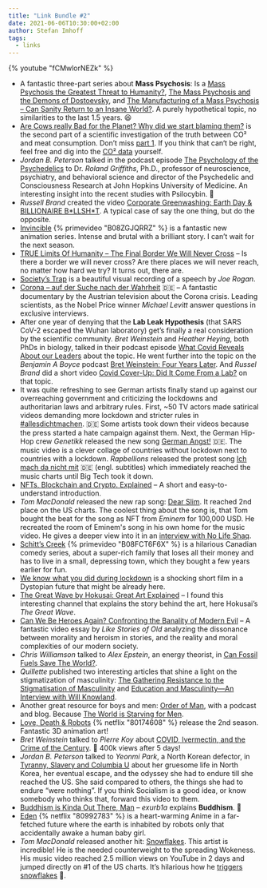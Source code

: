 ```yaml
---
title: "Link Bundle #2"
date: 2021-06-06T10:30:00+02:00
author: Stefan Imhoff
tags:
  - links
---
```


{% youtube "fCMwlorNEZk" %}

- A fantastic three-part series about **Mass Psychosis**: Is a [Mass Psychosis the Greatest Threat to Humanity?](https://youtu.be/ojPcF-oLABE), [The Mass Psychosis and the Demons of Dostoevsky](https://youtu.be/QFie-UCFV_s), and [The Manufacturing of a Mass Psychosis – Can Sanity Return to an Insane World?](https://youtu.be/fdzW-S8MwbI). A purely hypothetical topic, no similarities to the last 1.5 years. 😆
- [Are Cows really Bad for the Planet? Why did we start blaming them?](https://youtu.be/SdrhpThqlCo) is the second part of a scientific investigation of the truth between CO² and meat consumption. Don’t miss [part 1](https://youtu.be/sGG-A80Tl5g). If you think that can‘t be right, feel free and dig into the [CO² data](https://ourworldindata.org/emissions-by-sector) yourself.
- _Jordan B. Peterson_ talked in the podcast episode [The Psychology of the Psychedelics](https://youtu.be/NGIP-3Q-p_s) to Dr. _Roland Griffiths_, Ph.D., professor of neuroscience, psychiatry, and behavioral science and director of the Psychedelic and Consciousness Research at John Hopkins University of Medicine. An interesting insight into the recent studies with Psilocybin. 🍄
- _Russell Brand_ created the video [Corporate Greenwashing: Earth Day & BILLIONAIRE B\*LLSH\*T](https://youtu.be/PNLBlU80kKU). A typical case of say the one thing, but do the opposite.
- [Invincible](https://www.themoviedb.org/tv/95557-invincible) {% primevideo "B08ZGJQRRZ" %} is a fantastic new animation series. Intense and brutal with a brilliant story. I can’t wait for the next season.
- [TRUE Limits Of Humanity – The Final Border We Will Never Cross](https://youtu.be/uzkD5SeuwzM) – Is there a border we will never cross? Are there places we will never reach, no matter how hard we try? It turns out, there are.
- [Society’s Trap](https://youtu.be/a0jNLEEDsDw) is a beautiful visual recording of a speech by _Joe Rogan_.
- [Corona – auf der Suche nach der Wahrheit](https://www.servustv.com/videos/aa-27juub3a91w11/) 🇩🇪 – A fantastic documentary by the Austrian television about the Corona crisis. Leading scientists, as the Nobel Price winner _Michael Levitt_ answer questions in exclusive interviews.
- After one year of denying that the **Lab Leak Hypothesis** (that SARS CoV-2 escaped the Wuhan laboratory) get’s finally a real consideration by the scientific community. _Bret Weinstein_ and _Heather Heying_, both PhDs in biology, talked in their podcast episode [What Covid Reveals About our Leaders](https://youtu.be/vxTODvTNHlw) about the topic. He went further into the topic on the _Benjamin A Boyce_ podcast [Bret Weinstein: Four Years Later](https://youtu.be/4fKPC5y0ZQM). And _Russel Brand_ did a short video [Covid Cover-Up: Did It Come From a Lab?](https://youtu.be/2LgGPygFHh4) on that topic.
- It was quite refreshing to see German artists finally stand up against our overreaching government and criticizing the lockdowns and authoritarian laws and arbitrary rules. First, ~50 TV actors made satirical videos demanding more lockdown and stricter rules in [\#allesdichtmachen](https://allesdichtmachen.de/). 🇩🇪 Some artists took down their videos because the press started a hate campaign against them. Next, the German Hip-Hop crew _Genetikk_ released the new song [German Angst!](https://youtu.be/3RJnQBWd6ME) 🇩🇪. The music video is a clever collage of countries without lockdown next to countries with a lockdown. _Rapbellions_ released the protest song [Ich mach da nicht mit](https://odysee.com/@rapbellionsgermany:5/ICH-MACH-DA-NICHT-MIT-1080P-HD:9) 🇩🇪 (engl. subtitles) which immediately reached the music charts until Big Tech took it down.
- [NFTs, Blockchain and Crypto. Explained](https://youtu.be/O1JqruIrdmQ) – A short and easy-to-understand introduction.
- _Tom MacDonald_ released the new rap song: [Dear Slim](https://youtu.be/NWj4BSQMkq0). It reached 2nd place on the US charts. The coolest thing about the song is, that Tom bought the beat for the song as NFT from _Eminem_ for 100,000 USD. He recreated the room of Eminem's song in his own home for the music video. He gives a deeper view into it in an [interview with No Life Shaq](https://youtu.be/Y95QVZdjtLs).
- [Schitt’s Creek](https://www.themoviedb.org/tv/61662-schitt-s-creek) {% primevideo "B08FCT6F6X" %} is a hilarious Canadian comedy series, about a super-rich family that loses all their money and has to live in a small, depressing town, which they bought a few years earlier for fun.
- [We know what you did during lockdown](https://youtu.be/4WTpO9y2Dh4) is a shocking short film in a Dystopian future that might be already here.
- [The Great Wave by Hokusai: Great Art Explained](https://youtu.be/IBcB_dYtGUg) – I found this interesting channel that explains the story behind the art, here Hokusai’s _The Great Wave_.
- [Can We Be Heroes Again? Confronting the Banality of Modern Evil](https://youtu.be/tooiNm9WmkM) – A fantastic video essay by _Like Stories of Old_ analyzing the dissonance between morality and heroism in stories, and the reality and moral complexities of our modern society.
- _Chris Williamson_ talked to _Alex Epstein_, an energy theorist, in [Can Fossil Fuels Save The World?](https://podcasts.apple.com/podcast/modern-wisdom/id1347973549?i=1000522730162).
- _Quillette_ published two interesting articles that shine a light on the stigmatization of masculinity: [The Gathering Resistance to the Stigmatisation of Masculinity](https://quillette.com/2021/05/26/the-gathering-resistance-to-the-stigmatisation-of-masculinity/) and [Education and Masculinity—An Interview with Will Knowland](https://quillette.com/2021/05/26/education-and-masculinity-an-interview-with-will-knowland/).
- Another great resource for boys and men: [Order of Man](https://www.orderofman.com/), with a podcast and blog. Because [The World is Starving for Men](https://youtu.be/eYWjKKJ7c8c).
- [Love, Death & Robots](https://www.themoviedb.org/tv/86831-love-death-robots) {% netflix "80174608" %} release the 2nd season. Fantastic 3D animation art!
- _Bret Weinstein_ talked to _Pierre Koy_ about [COVID, Ivermectin, and the Crime of the Century](https://youtu.be/Tn_b4NRTB6k). 🦠 400k views after 5 days!
- _Jordan B. Peterson_ talked to _Yeonmi Park_, a North Korean defector, in [Tyranny, Slavery and Columbia U](https://youtu.be/8yqa-SdJtT4) about her gruesome life in North Korea, her eventual escape, and the odyssey she had to endure till she reached the US. She said compared to others, the things she had to endure “were nothing”. If you think Socialism is a good idea, or know somebody who thinks that, forward this video to them.
- [Buddhism is Kinda Out There, Man](https://youtu.be/i2wLyhgeYsw) – _exurb1a_ explains **Buddhism**. 🤩
- [Eden](https://www.themoviedb.org/tv/92584-eden) {% netflix "80992783" %} is a heart-warming Anime in a far-fetched future where the earth is inhabited by robots only that accidentally awake a human baby girl.
- _Tom MacDonald_ released another hit: [Snowflakes](https://youtu.be/fCMwlorNEZk). This artist is incredible! He is the needed counterweight to the spreading Wokeness. His music video reached 2.5 million views on YouTube in 2 days and jumped directly on #1 of the US charts. It’s hilarious how he [triggers snowflakes](https://www.instagram.com/p/CPwWeSGglsQ/) 🤣.
